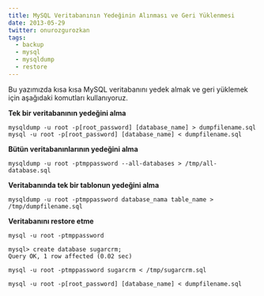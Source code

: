 ```yaml
---
title: MySQL Veritabanının Yedeğinin Alınması ve Geri Yüklenmesi
date: 2013-05-29
twitter: onurozgurozkan
tags:
  - backup
  - mysql
  - mysqldump
  - restore
---
```


Bu yazımızda kısa kısa MySQL veritabanını yedek almak ve geri yüklemek için aşağıdaki komutları kullanıyoruz.

**Tek bir veritabanının yedeğini alma**

    mysqldump -u root -p[root_password] [database_name] > dumpfilename.sql
    mysql -u root -p[root_password] [database_name] < dumpfilename.sql


**Bütün veritabanınlarının yedeğini alma**

    mysqldump -u root -ptmppassword --all-databases > /tmp/all-database.sql


**Veritabanında tek bir tablonun yedeğini alma**

    mysqldump -u root -ptmppassword database_nama table_name > /tmp/dumpfilename.sql


**Veritabanını restore etme**

    mysql -u root -ptmppassword

    mysql> create database sugarcrm;
    Query OK, 1 row affected (0.02 sec)

    mysql -u root -ptmppassword sugarcrm < /tmp/sugarcrm.sql

    mysql -u root -p[root_password] [database_name] < dumpfilename.sql

